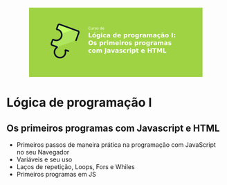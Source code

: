<p align="center">
  <img src="/assets/img/banner.png" />
</p>

# Lógica de programação I

## Os primeiros programas com Javascript e HTML

-   Primeiros passos de maneira prática na programação com JavaScript no seu Navegador
-   Variáveis e seu uso
-   Laços de repetição, Loops, Fors e Whiles
-   Primeiros programas em JS
